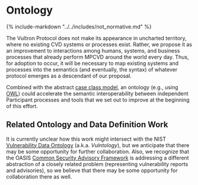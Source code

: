 # Ontology

{% include-markdown "../../includes/not_normative.md" %}

The Vultron Protocol does not make its appearance in uncharted territory, where no existing CVD systems or processes
exist.
Rather, we propose it as an improvement to interactions among humans, systems, and business processes that already
perform MPCVD around the world every day.
Thus, for adoption to occur, it will be necessary to map existing systems and processes into the semantics
(and eventually, the syntax) of whatever protocol emerges as a descendant of our proposal.

Combined with the abstract [case class model](../../howto/case_object.md), an ontology (e.g., using
[OWL](https://www.w3.org/OWL/)) could accelerate
the semantic interoperability between independent Participant processes and tools that we set out to improve at the
beginning of this effort.

## Related Ontology and Data Definition Work

It is currently unclear how this work might intersect with the NIST
[Vulnerability Data Ontology](https://github.com/usnistgov/vulntology) (a.k.a. _Vulntology_), but we anticipate that there may be some
opportunity for further collaboration.
Also, we recognize that the OASIS [Common Security Advisory Framework](https://oasis-open.github.io/csaf-documentation/)
is addressing a different abstraction of a closely related problem (representing vulnerability reports and advisories),
so we believe that there may be some opportunity for collaboration there as well.
